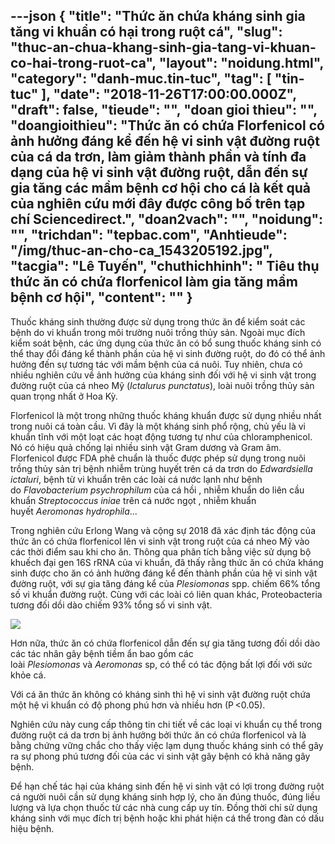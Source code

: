 ---json
{
    "title": "Thức ăn chứa kháng sinh gia tăng vi khuẩn có hại trong ruột cá",
    "slug": "thuc-an-chua-khang-sinh-gia-tang-vi-khuan-co-hai-trong-ruot-ca",
    "layout": "noidung.html",
    "category": "danh-muc.tin-tuc",
    "tag": [
        "tin-tuc"
    ],
    "date": "2018-11-26T17:00:00.000Z",
    "draft": false,
    "tieude": "",
    "doan gioi thieu": "",
    "doangioithieu": "Thức ăn có chứa Florfenicol có ảnh hưởng đáng kể đến hệ vi sinh vật đường ruột của cá da trơn, làm giảm thành phần và tính đa dạng của hệ vi sinh vật đường ruột, dẫn đến sự gia tăng các mầm bệnh cơ hội cho cá là kết quả của nghiên cứu mới đây được công bố trên tạp chí Sciencedirect.",
    "doan2vach": "",
    "noidung": "",
    "trichdan": "tepbac.com",
    "Anhtieude": "/img/thuc-an-cho-ca_1543205192.jpg",
    "tacgia": "Lê Tuyến",
    "chuthichhinh": " Tiêu thụ thức ăn có chứa florfenicol làm gia tăng mầm bệnh cơ hội",
    "__content__": ""
}
---
<p>Thuốc kh&aacute;ng sinh thường được sử dụng trong thức ăn để kiểm so&aacute;t c&aacute;c bệnh do vi khuẩn trong m&ocirc;i trường nu&ocirc;i trồng thủy sản. Ngo&agrave;i mục đ&iacute;ch kiểm so&aacute;t bệnh, c&aacute;c ứng dụng của thức ăn c&oacute; bổ sung thuốc kh&aacute;ng sinh c&oacute; thể thay đổi đ&aacute;ng kể th&agrave;nh phần của hệ vi sinh đường ruột, do đ&oacute; c&oacute; thể ảnh hưởng đến sự tương t&aacute;c với mầm bệnh của c&aacute; nu&ocirc;i. Tuy nhi&ecirc;n, chưa c&oacute; nhiều nghi&ecirc;n cứu về ảnh hưởng của kh&aacute;ng sinh đối với hệ vi sinh vật trong đường ruột của c&aacute; nheo Mỹ (<em>Ictalurus punctatus</em>), lo&agrave;i nu&ocirc;i trồng thủy sản quan trọng nhất ở Hoa Kỳ.</p>

<p>Florfenicol l&agrave; một trong những thuốc kh&aacute;ng khuẩn được sử dụng nhiều nhất trong nu&ocirc;i c&aacute; to&agrave;n cầu. V&igrave; đ&acirc;y l&agrave; một kh&aacute;ng sinh phổ rộng, chủ yếu l&agrave; vi khuẩn tĩnh với một loạt c&aacute;c hoạt động tương tự như của chloramphenicol. N&oacute; c&oacute; hiệu quả chống lại nhiều sinh vật Gram dương v&agrave; Gram &acirc;m. Florfenicol được FDA ph&ecirc; chuẩn l&agrave; thuốc được ph&eacute;p sử dụng trong nu&ocirc;i trồng thủy sản trị bệnh nhiễm tr&ugrave;ng huyết tr&ecirc;n c&aacute; da trơn do&nbsp;<em>Edwardsiella ictaluri</em>, bệnh từ vi khuẩn tr&ecirc;n c&aacute;c lo&agrave;i c&aacute; nước lạnh như bệnh do&nbsp;<em>Flavobacterium psychrophilum</em>&nbsp;của c&aacute; hồi , nhiễm khuẩn do li&ecirc;n cầu khuẩn&nbsp;<em>Streptococcus iniae</em>&nbsp;tr&ecirc;n c&aacute; nước ngọt , nhiễm khuẩn huyết&nbsp;<em>Aeromonas hydrophila</em>...&nbsp;</p>

<p>Trong nghi&ecirc;n cứu Erlong Wang v&agrave; cộng sự 2018 đ&atilde; x&aacute;c định t&aacute;c động của thức ăn c&oacute; chứa florfenicol l&ecirc;n vi sinh vật trong ruột của c&aacute; nheo Mỹ v&agrave;o c&aacute;c thời điểm sau khi cho ăn. Th&ocirc;ng qua ph&acirc;n t&iacute;ch bằng việc sử dụng bộ khuếch đại gen 16S rRNA của vi khuẩn, đ&atilde; thấy rằng thức ăn c&oacute; chứa kh&aacute;ng sinh được cho ăn c&oacute; ảnh hưởng đ&aacute;ng kể đến th&agrave;nh phần của hệ vi sinh vật đường ruột, với sự gia tăng đ&aacute;ng kể của&nbsp;<em>Plesiomonas</em>&nbsp;spp. chiếm 66% tổng số vi khuẩn đường ruột. C&ugrave;ng với c&aacute;c lo&agrave;i c&oacute; li&ecirc;n quan kh&aacute;c, Proteobacteria tương đối dồi d&agrave;o chiếm 93% tổng số vi sinh vật.&nbsp;</p>

<p><img src="https://tepbac.com/upload/images/2018/11/vi-khuan-duong-ruot-ca_1543204901.jpg" /></p>

<p>Hơn nữa, thức ăn c&oacute; chứa florfenicol dẫn đến sự gia tăng tương đối dồi d&agrave;o c&aacute;c t&aacute;c nh&acirc;n g&acirc;y bệnh tiềm ẩn bao gồm c&aacute;c lo&agrave;i&nbsp;<em>Plesiomonas</em>&nbsp;v&agrave;&nbsp;<em>Aeromonas</em>&nbsp;sp, c&oacute; thể c&oacute; t&aacute;c động bất lợi đối với sức khỏe c&aacute;.</p>

<p>Với c&aacute; ăn thức ăn kh&ocirc;ng c&oacute; kh&aacute;ng sinh th&igrave; hệ vi sinh vật đường ruột chứa một hệ vi khuẩn c&oacute; độ phong ph&uacute; hơn v&agrave; nhiều hơn (P &lt;0.05).&nbsp;</p>

<p>Nghi&ecirc;n cứu n&agrave;y cung cấp th&ocirc;ng tin chi tiết về c&aacute;c loại vi khuẩn cụ thể trong đường ruột c&aacute; da trơn bị ảnh hưởng bởi thức ăn c&oacute; chứa florfenicol v&agrave; l&agrave; bằng chứng vững chắc cho thấy việc lạm dụng thuốc kh&aacute;ng sinh c&oacute; thể g&acirc;y ra sự phong ph&uacute; tương đối của c&aacute;c vi sinh vật g&acirc;y bệnh c&oacute; khả năng g&acirc;y bệnh.</p>

<p>Để hạn chế t&aacute;c hại của kh&aacute;ng sinh đến hệ vi sinh vật c&oacute; lợi trong đường ruột c&aacute; người nu&ocirc;i cần sử dụng kh&aacute;ng sinh hợp l&yacute;, cho ăn đ&uacute;ng thuốc, đ&uacute;ng liều lượng v&agrave; lựa chọn thuốc từ c&aacute;c nh&agrave; cung cấp uy t&iacute;n. Đồng thời chỉ sử dụng kh&aacute;ng sinh với mục đ&iacute;ch trị bệnh hoặc khi ph&aacute;t hiện c&aacute; thể trong đ&agrave;n c&oacute; dấu hiệu bệnh.</p>
